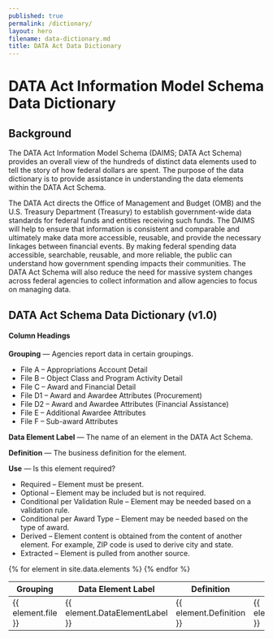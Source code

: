 ```yaml
---
published: true
permalink: /dictionary/
layout: hero
filename: data-dictionary.md
title: DATA Act Data Dictionary
---
```


<div class="article-wrap">
<h1>DATA Act Information Model Schema Data Dictionary</h1>
<h2>Background</h2>
<p>The DATA Act Information Model Schema (DAIMS; DATA Act Schema) provides an overall view of the hundreds of distinct data elements used to tell the story of how federal dollars are spent. The purpose of the data dictionary is to provide assistance in understanding the data elements within the DATA Act Schema.</p>

<p>The DATA Act directs the Office of Management and Budget (OMB) and the U.S. Treasury Department (Treasury) to establish government-wide data standards for federal funds and entities receiving such funds. The DAIMS will help to ensure that information is consistent and comparable and ultimately make data more accessible, reusable, and provide the necessary linkages between financial events. By making federal spending data accessible, searchable, reusable, and more reliable, the public can understand how government spending impacts their communities. The DATA Act Schema will also reduce the need for massive system changes across federal agencies to collect information and allow agencies to focus on managing data.</p>

<a href="#" id="back-to-top" title="Back to top"><span class="glyphicon glyphicon-arrow-up"></span></a>

<h2>DATA Act Schema Data Dictionary (v1.0)</h2>

<h4>Column Headings</h4>

<p>
    <strong>Grouping</strong> &mdash; Agencies report data in certain groupings.
    <ul>
        <li>File A – Appropriations Account Detail</li>
        <li>File B – Object Class and Program Activity Detail</li>
        <li>File C – Award and Financial Detail</li>
        <li>File D1 – Award and Awardee Attributes (Procurement)</li>
        <li>File D2 – Award and Awardee Attributes (Financial Assistance)</li>
        <li>File E – Additional Awardee Attributes</li>
        <li>File F – Sub-award Attributes</li>
    </ul>
</p>
<p>
    <strong>Data Element Label</strong> &mdash; The name of an element in the DATA Act Schema.
</p>
<p>
    <strong>Definition</strong> &mdash; The business definition for the element.
</p>
<p>
    <strong>Use</strong> &mdash; Is this element required?
    <ul>
        <li>Required – Element must be present.</li>
        <li>Optional – Element may be included but is not required.</li>
        <li>Conditional per Validation Rule – Element may be needed based on a validation rule.</li>
        <li>Conditional per Award Type – Element may be needed based on the type of award.</li>
        <li>Derived – Element content is obtained from the content of another element. For example, ZIP code is used to derive city and state.</li>
        <li>Extracted – Element is pulled from another source.</li>
    </ul>

</p>
</div>

<table id="dictTable" class="tablesorter table-bordered table-striped mb-40" style="word-wrap:break-word; table-layout:fixed;">
    <thead>
        <tr>
            <th>Grouping</th>
            <th> Data Element Label</th>
            <th style="width:40%;">Definition</th>
            <th>Use</th>
        </tr>
    </thead>
    {% for element in site.data.elements %}
    <tr>
        <td>{{ element.file }}</td>
        <td>
            {{ element.DataElementLabel }}
        </td>
        <!--<td><a href="#C{{ forloop.index | plus:1 }}">{{ element.DAIMSSemanticLabel }}</a></td>-->
        <td>{{ element.Definition }}</td>
        <td>{{ element.RequiredOptional }}</td>
    </tr>{% endfor %}
</table>




